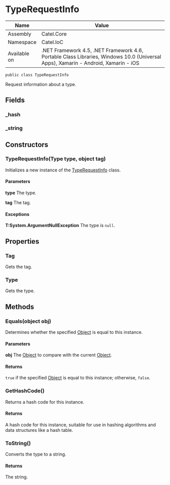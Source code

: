 

# TypeRequestInfo

Name|Value
---|---
Assembly|Catel.Core
Namespace|Catel.IoC
Available on|.NET Framework 4.5, .NET Framework 4.6, Portable Class Libraries, Windows 10.0 (Universal Apps), Xamarin - Android, Xamarin - iOS

```
public class TypeRequestInfo
```

Request information about a type.



## Fields

### _hash

### _string

## Constructors

### TypeRequestInfo(Type type, object tag)

Initializes a new instance of the [TypeRequestInfo](#) class.

#### Parameters

**type**
The type.

**tag**
The tag.

#### Exceptions

**T:System.ArgumentNullException**
The type is ```null```.



## Properties

### Tag

Gets the tag.



### Type

Gets the type.



## Methods

### Equals(object obj)

Determines whether the specified [Object](#) is equal to this instance.

#### Parameters

**obj**
The [Object](#) to compare with the current [Object](#).

#### Returns

```true``` if the specified [Object](#) is equal to this instance; otherwise, ```false```.



### GetHashCode()

Returns a hash code for this instance.

#### Returns

A hash code for this instance, suitable for use in hashing algorithms and data structures like a hash table.



### ToString()

Converts the type to a string.

#### Returns

The string.



